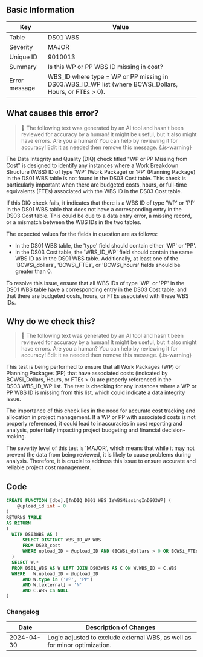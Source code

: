 ## Basic Information
| Key         | Value          |
|-------------|----------------|
| Table       | DS01 WBS |
| Severity    | MAJOR |
| Unique ID   | 9010013   |
| Summary     | Is this WP or PP WBS ID missing in cost? |
| Error message | WBS_ID where type = WP or PP missing in DS03.WBS_ID_WP list (where BCWSi_Dollars, Hours, or FTEs > 0). |

## What causes this error?

> :robot: The following text was generated by an AI tool and hasn't been reviewed for accuracy by a human! It might be useful, but it also might have errors. Are you a human? You can help by reviewing it for accuracy! Edit it as needed then remove this message.
{.is-warning}

The Data Integrity and Quality (DIQ) check titled "WP or PP Missing from Cost" is designed to identify any instances where a Work Breakdown Structure (WBS) ID of type 'WP' (Work Package) or 'PP' (Planning Package) in the DS01 WBS table is not found in the DS03 Cost table. This check is particularly important when there are budgeted costs, hours, or full-time equivalents (FTEs) associated with the WBS ID in the DS03 Cost table.

If this DIQ check fails, it indicates that there is a WBS ID of type 'WP' or 'PP' in the DS01 WBS table that does not have a corresponding entry in the DS03 Cost table. This could be due to a data entry error, a missing record, or a mismatch between the WBS IDs in the two tables.

The expected values for the fields in question are as follows:

- In the DS01 WBS table, the 'type' field should contain either 'WP' or 'PP'.
- In the DS03 Cost table, the 'WBS_ID_WP' field should contain the same WBS ID as in the DS01 WBS table. Additionally, at least one of the 'BCWSi_dollars', 'BCWSi_FTEs', or 'BCWSi_hours' fields should be greater than 0.

To resolve this issue, ensure that all WBS IDs of type 'WP' or 'PP' in the DS01 WBS table have a corresponding entry in the DS03 Cost table, and that there are budgeted costs, hours, or FTEs associated with these WBS IDs.
## Why do we check this?

> :robot: The following text was generated by an AI tool and hasn't been reviewed for accuracy by a human! It might be useful, but it also might have errors. Are you a human? You can help by reviewing it for accuracy! Edit it as needed then remove this message.
{.is-warning}

This test is being performed to ensure that all Work Packages (WP) or Planning Packages (PP) that have associated costs (indicated by BCWSi_Dollars, Hours, or FTEs > 0) are properly referenced in the DS03.WBS_ID_WP list. The test is checking for any instances where a WP or PP WBS ID is missing from this list, which could indicate a data integrity issue.

The importance of this check lies in the need for accurate cost tracking and allocation in project management. If a WP or PP with associated costs is not properly referenced, it could lead to inaccuracies in cost reporting and analysis, potentially impacting project budgeting and financial decision-making. 

The severity level of this test is 'MAJOR', which means that while it may not prevent the data from being reviewed, it is likely to cause problems during analysis. Therefore, it is crucial to address this issue to ensure accurate and reliable project cost management.
## Code

```sql
CREATE FUNCTION [dbo].[fnDIQ_DS01_WBS_IsWBSMissingInDS03WP] (
	@upload_id int = 0
)
RETURNS TABLE
AS RETURN
(
  WITH DS03WBS AS (
      SELECT DISTINCT WBS_ID_WP WBS
      FROM DS03_cost
      WHERE upload_ID = @upload_ID AND (BCWSi_dollars > 0 OR BCWSi_FTEs > 0 OR BCWSi_hours > 0)
  )
  SELECT W.*
  FROM DS01_WBS AS W LEFT JOIN DS03WBS AS C ON W.WBS_ID = C.WBS
  WHERE   W.upload_ID = @upload_ID 
      AND W.type in ('WP', 'PP')
      AND W.[external] = 'N'
      AND C.WBS IS NULL
)
```

### Changelog

| Date       | Description of Changes   |
| ---------- | ------------------------ |
| 2024-04-30 | Logic adjusted to exclude external WBS, as well as for minor optimization. |
